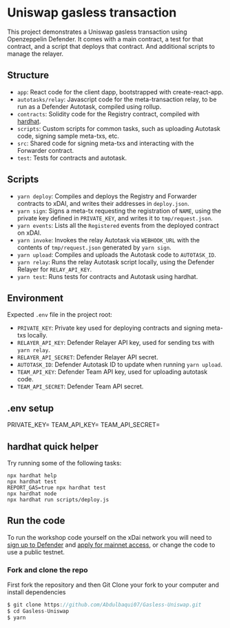 # Uniswap gasless transaction

This project demonstrates a Uniswap gasless transaction using Openzeppelin Defender. It comes with a main contract, a test for that contract, and a script that deploys that contract. And additional scripts to manage the relayer.

## Structure

- `app`: React code for the client dapp, bootstrapped with create-react-app.
- `autotasks/relay`: Javascript code for the meta-transaction relay, to be run as a Defender Autotask, compiled using rollup.
- `contracts`: Solidity code for the Registry contract, compiled with [hardhat](https://hardhat.org/).
- `scripts`: Custom scripts for common tasks, such as uploading Autotask code, signing sample meta-txs, etc.
- `src`: Shared code for signing meta-txs and interacting with the Forwarder contract.
- `test`: Tests for contracts and autotask.

## Scripts

- `yarn deploy`: Compiles and deploys the Registry and Forwarder contracts to xDAI, and writes their addresses in `deploy.json`.
- `yarn sign`: Signs a meta-tx requesting the registration of `NAME`, using the private key defined in `PRIVATE_KEY`, and writes it to `tmp/request.json`.
- `yarn events`: Lists all the `Registered` events from the deployed contract on xDAI.
- `yarn invoke`: Invokes the relay Autotask via `WEBHOOK_URL` with the contents of `tmp/request.json` generated by `yarn sign`.
- `yarn upload`: Compiles and uploads the Autotask code to `AUTOTASK_ID`.
- `yarn relay`: Runs the relay Autotask script locally, using the Defender Relayer for `RELAY_API_KEY`.
- `yarn test`: Runs tests for contracts and Autotask using hardhat.

## Environment

Expected `.env` file in the project root:

- `PRIVATE_KEY`: Private key used for deploying contracts and signing meta-txs locally.
- `RELAYER_API_KEY`: Defender Relayer API key, used for sending txs with `yarn relay`.
- `RELAYER_API_SECRET`: Defender Relayer API secret.
- `AUTOTASK_ID`: Defender Autotask ID to update when running `yarn upload`.
- `TEAM_API_KEY`: Defender Team API key, used for uploading autotask code.
- `TEAM_API_SECRET`: Defender Team API secret.

## .env setup

PRIVATE_KEY=<Place your PRIVATE_KEY>
TEAM_API_KEY=<Place your DEFENDER TEAM_API_KEY>
TEAM_API_SECRET=<Place your DEFENDER TEAM_API_SECRET>

## hardhat quick helper

Try running some of the following tasks:

```shell
npx hardhat help
npx hardhat test
REPORT_GAS=true npx hardhat test
npx hardhat node
npx hardhat run scripts/deploy.js
```

## Run the code

To run the workshop code yourself on the xDai network you will need to [sign up to Defender](https://defender.openzeppelin.com/) and [apply for mainnet access](https://openzeppelin.com/apply/), or change the code to use a public testnet.

### Fork and clone the repo

First fork the repository and then Git Clone your fork to your computer and install dependencies

```js
$ git clone https://github.com/Abdulbaqui07/Gasless-Uniswap.git
$ cd Gasless-Uniswap
$ yarn
```
